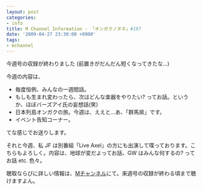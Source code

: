 ```yaml
---
layout: post
categories:
- info
title: M Channel Information - 「オンガクノタネ」#197
date: '2009-04-27 23:30:00 +0900'
tags:
- mchannel
---
```

今週号の収録が終わりました (前置きがだんだん短くなってきたな…)

今週の内容は、

* 毎度恒例、みんなの一週間話。
* もしも生まれ変わったら、次はどんな楽器をやりたい? ってお話。というか、ほぼバーズアイ氏の妄想話(笑)
* 日本列島オンガクの旅。今週は、ええと…あ、「群馬県」です。
* イベント告知コーナー。

てな感じでお送りします。

それと今週、私 JF は別番組「Live Axel」の方にも出演して喋っております。こちらもよろしく。内容は、地球が変だよってお話、GW はみんな何するの? ってお話 etc. 色々。

聴取ならびに詳しい情報は、[Mチャンネル][1]にて。来週号の収録が終わる頃まで聴けますよん。



[1]: http://mch.maizuru.info/
